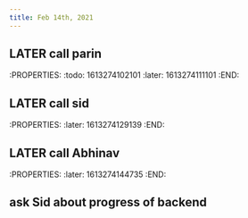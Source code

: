 ```yaml
---
title: Feb 14th, 2021
---
```


## LATER call parin
:PROPERTIES:
:todo: 1613274102101
:later: 1613274111101
:END:
## LATER call sid
:PROPERTIES:
:later: 1613274129139
:END:
## LATER call Abhinav
:PROPERTIES:
:later: 1613274144735
:END:
## ask Sid about progress of backend
##
